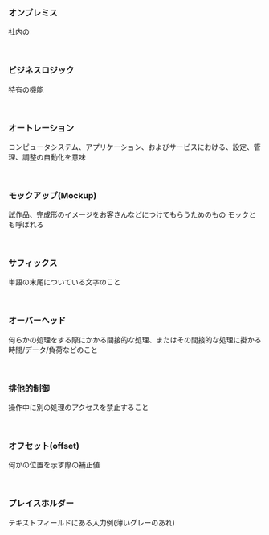 ### **オンプレミス**
社内の

</br>

### **ビジネスロジック**
特有の機能

</br>

### **オートレーション**
コンピュータシステム、アプリケーション、およびサービスにおける、設定、管理、調整の自動化を意味

</br>

### **モックアップ(Mockup)**
試作品、完成形のイメージをお客さんなどにつけてもらうためのもの
モックとも呼ばれる

</br>

### **サフィックス**
単語の末尾についている文字のこと

</br>

### **オーバーヘッド**
何らかの処理をする際にかかる間接的な処理、またはその間接的な処理に掛かる時間/データ/負荷などのこと

</br>

### **排他的制御**
操作中に別の処理のアクセスを禁止すること

</br>

### **オフセット(offset)**
何かの位置を示す際の補正値

</br>

### **プレイスホルダー**
テキストフィールドにある入力例(薄いグレーのあれ)

</br>